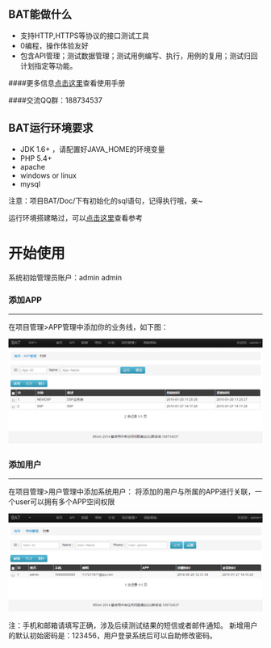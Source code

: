 ## BAT能做什么
* 支持HTTP,HTTPS等协议的接口测试工具
* 0编程，操作体验友好
* 包含API管理；测试数据管理；测试用例编写、执行，用例的复用；测试归回计划指定等功能。

####更多信息<a href="https://github.com/autowang/BAT/blob/master/Doc/BAT%E4%BD%BF%E7%94%A8%E6%89%8B%E5%86%8C.docx?raw=true">点击这里</a>查看使用手册

####交流QQ群：188734537

## BAT运行环境要求
* JDK 1.6+ ，请配置好JAVA_HOME的环境变量
* PHP 5.4+ 
* apache
* windows or linux
* mysql

注意：项目BAT/Doc/下有初始化的sql语句，记得执行哦，亲~

运行环境搭建略过，可以<a href="http://www.php100.com/html/itnews/it/2013/0219/12062.html" title="Title">点击这里</a>查看参考

开始使用
=============
系统初始管理员账户：admin admin
### 添加APP
--------
在项目管理>APP管理中添加你的业务线，如下图：

![APP管理](https://github.com/autowang/Static/blob/master/images/add-app.jpg)

### 添加用户
--------
在项目管理>用户管理中添加系统用户：
将添加的用户与所属的APP进行关联，一个user可以拥有多个APP空间权限

![用户管理](https://github.com/autowang/Static/blob/master/images/user-manager.jpg)

注：手机和邮箱请填写正确，涉及后续测试结果的短信或者邮件通知。
新增用户的默认初始密码是：123456，用户登录系统后可以自助修改密码。


